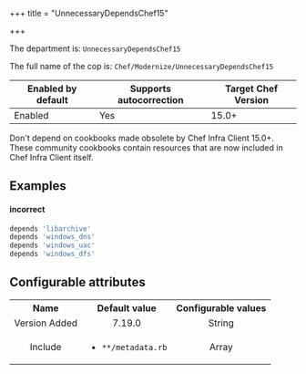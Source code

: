+++
title = "UnnecessaryDependsChef15"

+++

<!-- This content is automatically generated. See https://github.com/chef/chef-web-docs/blob/main/generated/README.md -->

The department is: `UnnecessaryDependsChef15`

The full name of the cop is: `Chef/Modernize/UnnecessaryDependsChef15`

| Enabled by default | Supports autocorrection | Target Chef Version |
| --- | --- | --- |
| Enabled | Yes | 15.0+ |

Don't depend on cookbooks made obsolete by Chef Infra Client 15.0+. These community cookbooks contain resources that are now included in Chef Infra Client itself.

## Examples


#### incorrect

```ruby
depends 'libarchive'
depends 'windows_dns'
depends 'windows_uac'
depends 'windows_dfs'
```

## Configurable attributes

<table>
<tbody><tr>
<th>Name</th>
<th>Default value</th>
<th>Configurable values</th>
</tr>
<tr>
<td style="text-align:center">Version Added</td>
<td style="text-align:center">7.19.0</td>
<td style="text-align:center">String</td>
</tr>
<tr><td style="text-align:center">Include</td>
<td style="text-align:center"><ul>
<li><code>**/metadata.rb</code></li>
</ul>
</td>
<td style="text-align:center">Array</td>
</tr></tbody></table>
